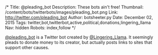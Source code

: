 /*
Title: @pleading_bot
Description: These bots ain't free!
Thumbnail: /content/bots/twitterbots/images/pleading_bot.png
Link: http://twitter.com/pleading_bot
Author: botsheeter.py
Date: December 02, 2015
Tags: twitter,bot,twitterbot,active,political,donations,lingering_llama
Nav: hidden
Robots: index,follow
*/

[@pleading_bot](https://twitter.com/pleading_bot) is a Twitter bot created by [@Lingering_Llama](https://twitter.com/Lingering_Llama). It seemingly pleads to donate money to its creator, but actually posts links to sites that support other causes.


